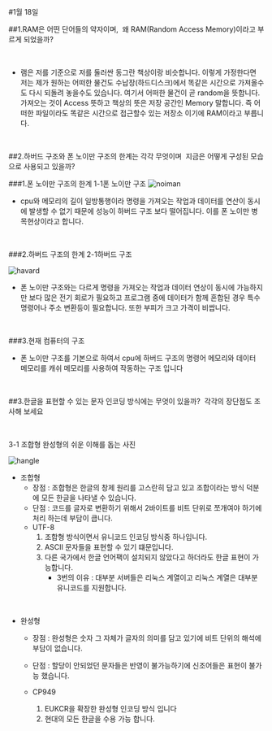 #1월 18일

##1.RAM은 어떤 단어들의 약자이며,  왜 RAM(Random Access Memory)이라고 부르게 되었을까?

<br>

* 램은 저를 기준으로 저를 둘러싼 동그란 책상이랑 비슷합니다. 이렇게 가정한다면 저는 제가 원하는 어떠한 물건도 수납장(하드디스크)에서 똑같은 시간으로 가져올수도 다시 되돌려 놓을수도 있습니다. 여기서 어떠한 물건이 곧 random을 뜻합니다. 가져오는 것이 Access 뜻하고 책상의 뜻은 저장 공간인 Memory 말합니다. 즉 어떠한 파일이라도 똑같은 시간으로 접근할수 있는 저장소 이기에 RAM이라고 부릅니다.

<br>

##2.하버드 구조와 폰 노이만 구조의 한계는 각각 무엇이며  지금은 어떻게 구성된 모습으로 사용되고 있을까? 

###1.폰 노이만 구조의 한계
 1-1폰 노이만 구조
 ![noiman](https://cdn-learn.adafruit.com/assets/assets/000/010/259/original/learn_arduino_Von_Neumann.gif?1448055807)
 
 * cpu와 메모리의 길이 일방통행이라 명령을 가져오는 작업과 데이터를 연산이 동시에 발생할 수 없기 때문에 성능이 하버드 구조 보다 떨어집니다. 이를 폰 노이만 병목현상이라고 합니다.
 
 <br>

###2.하버드 구조의 한계
2-1하버드 구조

![havard](https://cdn-learn.adafruit.com/assets/assets/000/010/258/original/learn_arduino_Harvard.gif?1448055812)

* 폰 노이만 구조와는 다르게 명령을 가져오는 작업과 데이터 연상이 동시에 가능하지만 보다 많은 전기 회로가 필요하고 프로그램 중에 데이터가 함께 혼합된 경우 특수 명령어나 주소 변환등이 필요합니다. 또한 부피가 크고 가격이 비쌉니다.

<br>

###3.현재 컴퓨터의 구조

* 폰 노이만 구조를 기본으로 하여서 cpu에 하버드 구조의 명령어 메모리와 데이터 메모리를 캐쉬 메모리를 사용하여 작동하는 구조 입니다

<br>

##3.한글을 표현할 수 있는 문자 인코딩 방식에는 무엇이 있을까?  각각의 장단점도 조사해 보세요

<br>

3-1 조합형 완성형의 쉬운 이해를 돕는 사진

![hangle](http://cfile1.uf.tistory.com/image/24144A485471E06F24FE20)

* 조합형
  - 장점 : 조합형은 한글의 창제 원리를 고스란히 담고 있고 조합이라는 방식 덕분에 모든 한글을 나타낼 수 있습니다.
  - 단점 : 코드를 글자로 변환하기 위해서 2바이트를 비트 단위로 쪼개여야 하기에 처리 하는데 부담이 큽니다.
  - UTF-8    
       1. 조합형 방식이면서 유니코드 인코딩 방식중 하나입니다.
       2. ASCII 문자들을 표현할 수 있기 떄문입니다.
       3. 다른 국가에서 한글 언어팩이 설치되지 않았다고 하더라도 한글 표현이 가능합니다.
          * 3번의 이유 : 대부분 서버들은 리눅스 계열이고 리눅스 계열은 대부분 유니코드를 지원합니다.
      
<br>

* 완성형
  - 장점 : 완성형은 숫자 그 자체가 글자의 의미를 담고 있기에 비트 단위의 해석에 부담이 없습니다.
  - 단점 : 할당이 안되었던 문자들은 반영이 불가능하기에 신조어들은 표현이 불가능 했습니다.
  - CP949
 
       1. EUKCR을 확장한 완성형 인코딩 방식 입니다
       2. 현대의 모든 한글을 수용 가능 합니다. 